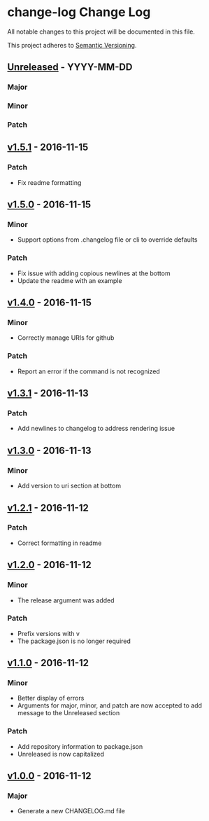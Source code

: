 # change-log Change Log

All notable changes to this project will be documented in this file.

This project adheres to [Semantic Versioning](http://semver.org/).

## [Unreleased] - YYYY-MM-DD

### Major

### Minor

### Patch

## [v1.5.1] - 2016-11-15

### Patch
- Fix readme formatting

## [v1.5.0] - 2016-11-15

### Minor
- Support options from .changelog file or cli to override defaults

### Patch
- Fix issue with adding copious newlines at the bottom
- Update the readme with an example

## [v1.4.0] - 2016-11-15

### Minor
- Correctly manage URIs for github

### Patch
- Report an error if the command is not recognized

## [v1.3.1] - 2016-11-13

### Patch
- Add newlines to changelog to address rendering issue

## [v1.3.0] - 2016-11-13
### Minor
- Add version to uri section at bottom

## [v1.2.1] - 2016-11-12
### Patch
- Correct formatting in readme

## [v1.2.0] - 2016-11-12

### Minor
- The release argument was added

### Patch
- Prefix versions with v
- The package.json is no longer required

## [v1.1.0] - 2016-11-12

### Minor
- Better display of errors
- Arguments for major, minor, and patch are now accepted to add message 
to the Unreleased section

### Patch
- Add repository information to package.json
- Unreleased is now capitalized 

## [v1.0.0] - 2016-11-12
### Major
- Generate a new CHANGELOG.md file

[Unreleased]: https://github.com/majgis/change-log/compare/v1.5.1...master
[v1.5.1]: https://github.com/majgis/change-log/compare/v1.5.0...v1.5.1
[v1.5.0]: https://github.com/majgis/change-log/compare/v1.4.0...v1.5.0
[v1.4.0]: https://github.com/majgis/change-log/compare/v1.3.1...v1.4.0
[v1.3.1]: https://github.com/majgis/change-log/compare/v1.3.0...v1.3.1
[v1.3.0]: https://github.com/majgis/change-log/compare/v1.2.1...v1.3.0
[v1.2.1]: https://github.com/majgis/change-log/compare/v1.2.0...v1.2.1
[v1.2.0]: https://github.com/majgis/change-log/compare/v1.1.0...v1.2.0
[v1.1.0]: https://github.com/majgis/change-log/compare/v1.0.0...v1.1.0
[v1.0.0]: https://github.com/majgis/change-log/commits/v1.0.0

